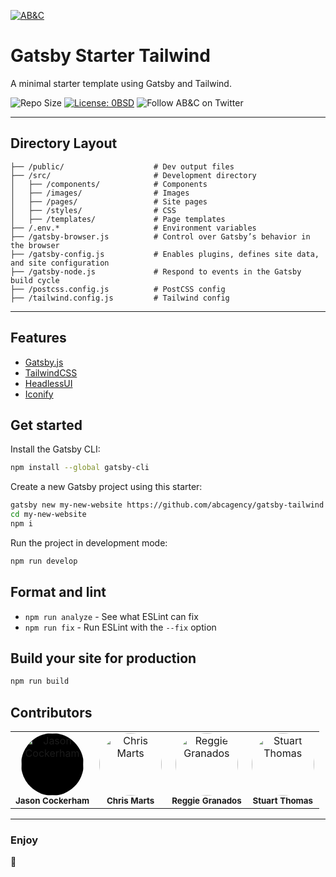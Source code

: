 <!-- markdownlint-disable -->
[![AB&C](https://avatars3.githubusercontent.com/u/22617576?s=200&v=4)](https://abccreative.com/)
<!-- markdownlint-enable -->

# Gatsby Starter Tailwind

A minimal starter template using Gatsby and Tailwind.

![Repo Size](https://img.shields.io/github/repo-size/badges/shields.svg?style=for-the-badge)
[![License: 0BSD](https://img.shields.io/badge/license-0BSD-blue.svg?style=for-the-badge)](http://unlicense.org/)
![Follow AB&C on Twitter](https://img.shields.io/twitter/follow/abc_Creative.svg?label=Follow+AB%26C&style=for-the-badge&logo=twitter)

---

## Directory Layout

```shell
├── /public/                    # Dev output files
├── /src/                       # Development directory
│   ├── /components/            # Components
│   ├── /images/                # Images
│   ├── /pages/                 # Site pages
│   ├── /styles/                # CSS
│   ├── /templates/             # Page templates
├── /.env.*                     # Environment variables
├── /gatsby-browser.js          # Control over Gatsby’s behavior in the browser
├── /gatsby-config.js           # Enables plugins, defines site data, and site configuration
├── /gatsby-node.js             # Respond to events in the Gatsby build cycle
├── /postcss.config.js          # PostCSS config
├── /tailwind.config.js         # Tailwind config
```

---

## Features

- [Gatsby.js](https://www.gatsbyjs.com/)
- [TailwindCSS](https://tailwindcss.com/)
- [HeadlessUI](https://headlessui.dev/)
- [Iconify](https://iconify.design/)

## Get started

Install the Gatsby CLI:

```sh
npm install --global gatsby-cli
```

Create a new Gatsby project using this starter:

```sh
gatsby new my-new-website https://github.com/abcagency/gatsby-tailwind
cd my-new-website
npm i
```

Run the project in development mode:

```sh
npm run develop
```

## Format and lint

- `npm run analyze` - See what ESLint can fix
- `npm run fix` - Run ESLint with the `--fix` option

## Build your site for production

```sh
npm run build
```

## Contributors

<!-- markdownlint-disable -->
<table>
  <tr>
    <td align="center" style=""><img src="https://avatars.githubusercontent.com/u/6616625?s=60&v=4" width="100px;"  style="background-color: #000; border-radius: 9999px;" alt="Jason Cockerham"/><br /><sub><b>Jason Cockerham</b></sub></td>
		<td align="center"><img src="https://avatars.githubusercontent.com/u/650202?s=120&v=4" width="100px;"  style="border-radius: 9999px;" alt="Chris Marts"/><br /><sub><b>Chris Marts</b></sub></td>
		<td align="center"><img src="https://avatars.githubusercontent.com/u/991200?s=120&v=4" width="100px;" style="border-radius: 9999px;" alt="Reggie Granados"/><br /><sub><b>Reggie Granados</b></sub></td>
		<td align="center"><img src="https://avatars.githubusercontent.com/u/25408000?s=120&v=4" width="100px;" style="border-radius: 9999px;" alt="Stuart Thomas"/><br /><sub><b>Stuart Thomas</b></sub></td>
  </tr>
</table>
<!-- markdownlint-enable -->

---

### Enjoy

:metal:

